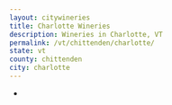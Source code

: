 ```yaml
---
layout: citywineries
title: Charlotte Wineries
description: Wineries in Charlotte, VT
permalink: /vt/chittenden/charlotte/
state: vt
county: chittenden
city: charlotte
---
```

-
